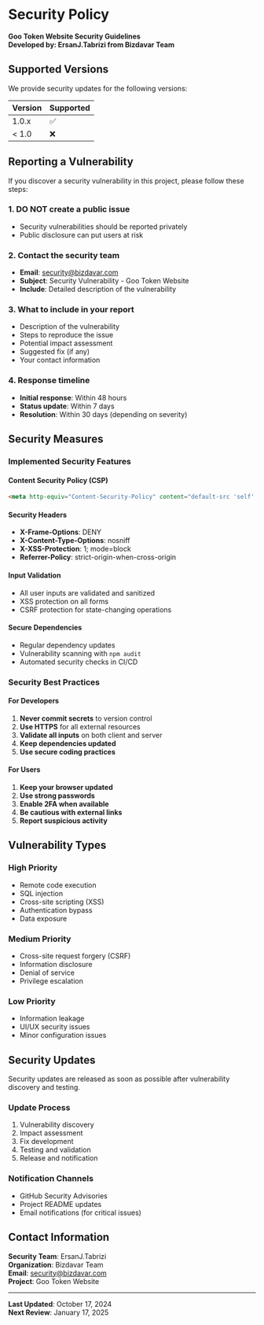 # Security Policy

**Goo Token Website Security Guidelines**  
**Developed by: ErsanJ.Tabrizi from Bizdavar Team**

## Supported Versions

We provide security updates for the following versions:

| Version | Supported          |
| ------- | ------------------ |
| 1.0.x   | :white_check_mark: |
| < 1.0   | :x:                |

## Reporting a Vulnerability

If you discover a security vulnerability in this project, please follow these steps:

### 1. **DO NOT** create a public issue
- Security vulnerabilities should be reported privately
- Public disclosure can put users at risk

### 2. **Contact the security team**
- **Email**: security@bizdavar.com
- **Subject**: Security Vulnerability - Goo Token Website
- **Include**: Detailed description of the vulnerability

### 3. **What to include in your report**
- Description of the vulnerability
- Steps to reproduce the issue
- Potential impact assessment
- Suggested fix (if any)
- Your contact information

### 4. **Response timeline**
- **Initial response**: Within 48 hours
- **Status update**: Within 7 days
- **Resolution**: Within 30 days (depending on severity)

## Security Measures

### Implemented Security Features

#### **Content Security Policy (CSP)**
```html
<meta http-equiv="Content-Security-Policy" content="default-src 'self'; script-src 'self' 'unsafe-inline' https://cdnjs.cloudflare.com; style-src 'self' 'unsafe-inline' https://cdnjs.cloudflare.com https://fonts.googleapis.com;">
```

#### **Security Headers**
- **X-Frame-Options**: DENY
- **X-Content-Type-Options**: nosniff
- **X-XSS-Protection**: 1; mode=block
- **Referrer-Policy**: strict-origin-when-cross-origin

#### **Input Validation**
- All user inputs are validated and sanitized
- XSS protection on all forms
- CSRF protection for state-changing operations

#### **Secure Dependencies**
- Regular dependency updates
- Vulnerability scanning with `npm audit`
- Automated security checks in CI/CD

### Security Best Practices

#### **For Developers**
1. **Never commit secrets** to version control
2. **Use HTTPS** for all external resources
3. **Validate all inputs** on both client and server
4. **Keep dependencies updated**
5. **Use secure coding practices**

#### **For Users**
1. **Keep your browser updated**
2. **Use strong passwords**
3. **Enable 2FA when available**
4. **Be cautious with external links**
5. **Report suspicious activity**

## Vulnerability Types

### **High Priority**
- Remote code execution
- SQL injection
- Cross-site scripting (XSS)
- Authentication bypass
- Data exposure

### **Medium Priority**
- Cross-site request forgery (CSRF)
- Information disclosure
- Denial of service
- Privilege escalation

### **Low Priority**
- Information leakage
- UI/UX security issues
- Minor configuration issues

## Security Updates

Security updates are released as soon as possible after vulnerability discovery and testing.

### **Update Process**
1. Vulnerability discovery
2. Impact assessment
3. Fix development
4. Testing and validation
5. Release and notification

### **Notification Channels**
- GitHub Security Advisories
- Project README updates
- Email notifications (for critical issues)

## Contact Information

**Security Team**: ErsanJ.Tabrizi  
**Organization**: Bizdavar Team  
**Email**: security@bizdavar.com  
**Project**: Goo Token Website  

---

**Last Updated**: October 17, 2024  
**Next Review**: January 17, 2025
